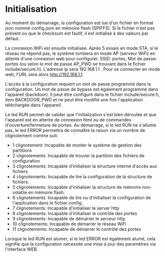 # Initialisation

Au moment du démarrage, la configuration est lue d'un fichier en format json nommé config.json en mémoire flash (SPIFFS). Si le fichier n'est pas présent ou que le checksum est fautif, il est initialisé à des valeurs par défaut.

La connexion WiFi est ensuite initialisée. Après 5 essais en mode STA, si le réseau ne répond pas, le système tombera en mode AP (serveur WiFi) en attente d'une connexion web pour configurer. SSID: portes, Mot de passe: portes (ou selon le mot de passe AP_PWD se trouvant dans le fichier include/secure.h). L'adresse ip sera 192.168.1.1 . Pour se connecter en mode web, l'URL sera alors http://192.168.1.1

L'accès à la configuration requiert un mot de passe programmé dans la configuration. Un mot de passe de bypass est également programmé dans l'appareil (backdoor). Il peut être configuré dans le fichier include/secure.h, item BACKDOOR_PWD et ne peut être modifié une fois l'application téléchargée dans l'appareil.

Le led RUN permet de valider que l'initialization s'est bien déroulée et que l'appareil est en attente de connexion html ou de commandes d'ouverture/fermeture de portes. Au démarrage, si le led RUN ne s'allume pas, le led ERROR permettra de connaître la raison via un nombre de clignotement comme suit:

- 1 clignotement: Incapable de monter le système de gestion des partitions
- 2 clignotements: Incapable de trouver la partition des fichiers de configuration
- 3 clignotements: Incapable d'initialiser la structure interne d'accès aux fichiers
- 4 clignotements: Incapable de lire la configuration de la structure de fichiers.
- 5 clignotements: Incapable d'initialiser la structure de mémoire non-volatile en mémoire flash.
- 6 clignotements: Incapable de lire ou d'initialiser la configuration de l'application dans le fichier config.
- 7 clignotements: Incapable d'initialiser le server http
- 8 clignotements: Incapable d'initialiser le contrôle des portes
- 9 clignotements: Incapable de démarrer le serveur http
- 10 clignotements: Incapable de démarrer le réseau WiFi
- 11 clignotements: Incapable de démarrer le contrôle des portes

Lorsque le led RUN est alumer, si le led ERROR est également alumé, cela signifie que la configuration nécessite une mise à jour des paramètres via l'interface WEB.
